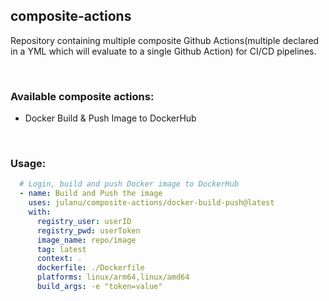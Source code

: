 ## composite-actions 
Repository containing multiple composite Github Actions(multiple declared in a YML which will evaluate to a single Github Action) for CI/CD pipelines.


<br/>

### Available composite actions:
- Docker Build & Push Image to DockerHub

<br/>

### Usage:
```yaml
  # Login, build and push Docker image to DockerHub
  - name: Build and Push the image
    uses: julanu/composite-actions/docker-build-push@latest
    with:
      registry_user: userID
      registry_pwd: userToken
      image_name: repo/image
      tag: latest
      context: .
      dockerfile: ./Dockerfile
      platforms: linux/arm64,linux/amd64
      build_args: -e "token=value"
```
